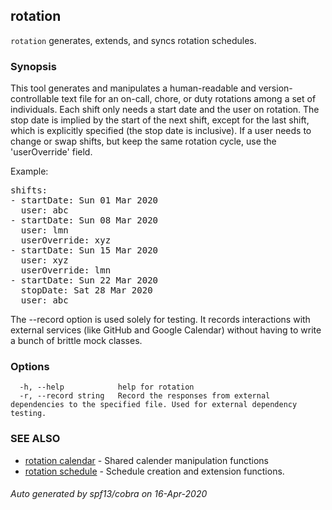 ## rotation

`rotation` generates, extends, and syncs rotation schedules.

### Synopsis

This tool generates and manipulates a human-readable and version-controllable
text file for an on-call, chore, or duty rotations among a set of individuals. Each shift only
needs a start date and the user on rotation. The stop date is implied by the start of
the next shift, except for the last shift, which is explicitly specified (the stop date is inclusive).
If a user needs to change or swap shifts, but keep the same rotation cycle, use the 'userOverride' field.

Example:
<pre>
shifts:
- startDate: Sun 01 Mar 2020
  user: abc
- startDate: Sun 08 Mar 2020
  user: lmn
  userOverride: xyz
- startDate: Sun 15 Mar 2020
  user: xyz
  userOverride: lmn
- startDate: Sun 22 Mar 2020
  stopDate: Sat 28 Mar 2020
  user: abc
</pre>

The --record option is used solely for testing. It records interactions with external services 
(like GitHub and Google Calendar) without having to write a bunch of brittle mock classes.


### Options

```
  -h, --help            help for rotation
  -r, --record string   Record the responses from external dependencies to the specified file. Used for external dependency testing.
```

### SEE ALSO

* [rotation calendar](rotation_calendar.md)	 - Shared calender manipulation functions
* [rotation schedule](rotation_schedule.md)	 - Schedule creation and extension functions.

###### Auto generated by spf13/cobra on 16-Apr-2020
